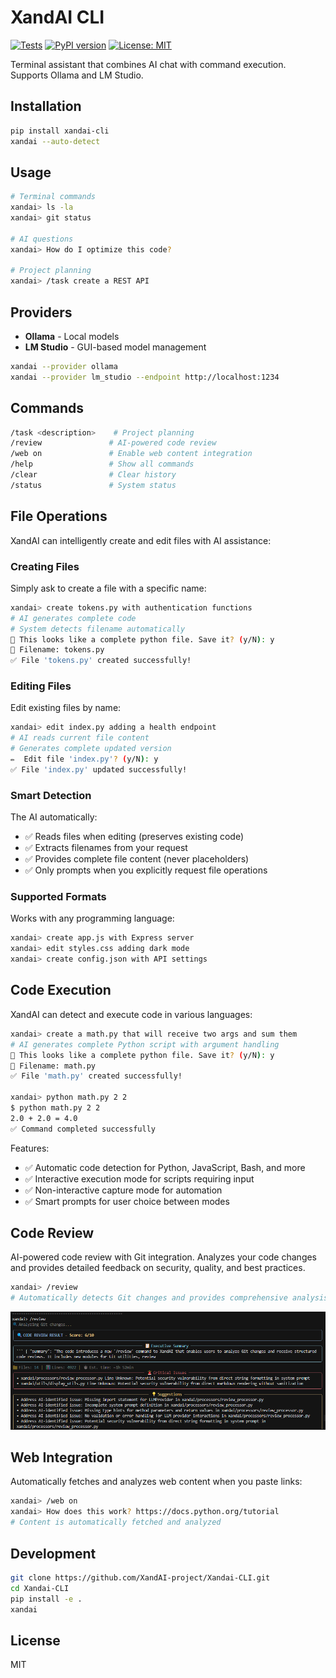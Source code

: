 # XandAI CLI

[![Tests](https://github.com/XandAI-project/Xandai-CLI/actions/workflows/test.yml/badge.svg)](https://github.com/XandAI-project/Xandai-CLI/actions/workflows/test.yml)
[![PyPI version](https://img.shields.io/pypi/v/xandai-cli.svg)](https://pypi.org/project/xandai-cli/)
[![License: MIT](https://img.shields.io/badge/License-MIT-yellow.svg)](https://opensource.org/licenses/MIT)

Terminal assistant that combines AI chat with command execution. Supports Ollama and LM Studio.

## Installation

```bash
pip install xandai-cli
xandai --auto-detect
```

## Usage

```bash
# Terminal commands
xandai> ls -la
xandai> git status

# AI questions  
xandai> How do I optimize this code?

# Project planning
xandai> /task create a REST API
```

## Providers

- **Ollama** - Local models
- **LM Studio** - GUI-based model management

```bash
xandai --provider ollama
xandai --provider lm_studio --endpoint http://localhost:1234
```

## Commands

```bash
/task <description>    # Project planning
/review               # AI-powered code review
/web on               # Enable web content integration
/help                 # Show all commands
/clear                # Clear history
/status               # System status
```

## File Operations

XandAI can intelligently create and edit files with AI assistance:

### Creating Files

Simply ask to create a file with a specific name:

```bash
xandai> create tokens.py with authentication functions
# AI generates complete code
# System detects filename automatically
💾 This looks like a complete python file. Save it? (y/N): y
📝 Filename: tokens.py
✅ File 'tokens.py' created successfully!
```

### Editing Files

Edit existing files by name:

```bash
xandai> edit index.py adding a health endpoint
# AI reads current file content
# Generates complete updated version
✏️  Edit file 'index.py'? (y/N): y
✅ File 'index.py' updated successfully!
```

### Smart Detection

The AI automatically:
- ✅ Reads files when editing (preserves existing code)
- ✅ Extracts filenames from your request
- ✅ Provides complete file content (never placeholders)
- ✅ Only prompts when you explicitly request file operations

### Supported Formats

Works with any programming language:
```bash
xandai> create app.js with Express server
xandai> edit styles.css adding dark mode
xandai> create config.json with API settings
```

## Code Execution

XandAI can detect and execute code in various languages:

```bash
xandai> create a math.py that will receive two args and sum them
# AI generates complete Python script with argument handling
💾 This looks like a complete python file. Save it? (y/N): y
📝 Filename: math.py
✅ File 'math.py' created successfully!

xandai> python math.py 2 2
$ python math.py 2 2
2.0 + 2.0 = 4.0
✅ Command completed successfully
```

Features:
- ✅ Automatic code detection for Python, JavaScript, Bash, and more
- ✅ Interactive execution mode for scripts requiring input
- ✅ Non-interactive capture mode for automation
- ✅ Smart prompts for user choice between modes

## Code Review

AI-powered code review with Git integration. Analyzes your code changes and provides detailed feedback on security, quality, and best practices.

```bash
xandai> /review
# Automatically detects Git changes and provides comprehensive analysis
```

![Code Review Example](images/Review.png)

## Web Integration

Automatically fetches and analyzes web content when you paste links:

```bash
xandai> /web on
xandai> How does this work? https://docs.python.org/tutorial
# Content is automatically fetched and analyzed
```

## Development

```bash
git clone https://github.com/XandAI-project/Xandai-CLI.git
cd Xandai-CLI
pip install -e .
xandai
```

## License

MIT
